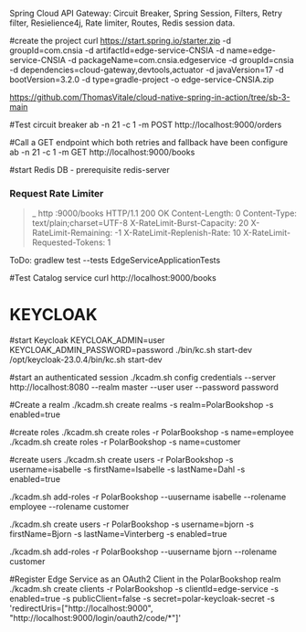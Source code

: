 Spring Cloud API Gateway: Circuit Breaker, Spring Session, Filters, Retry filter, Resielience4j, Rate limiter, Routes, Redis session data.


#create the project
curl https://start.spring.io/starter.zip -d groupId=com.cnsia -d artifactId=edge-service-CNSIA -d name=edge-service-CNSIA -d packageName=com.cnsia.edgeservice -d groupId=cnsia -d dependencies=cloud-gateway,devtools,actuator -d javaVersion=17 -d bootVersion=3.2.0 -d type=gradle-project -o edge-service-CNSIA.zip


https://github.com/ThomasVitale/cloud-native-spring-in-action/tree/sb-3-main

#Test circuit breaker
ab -n 21 -c 1 -m POST http://localhost:9000/orders

#Call a GET endpoint which both retries and fallback have been configure
ab -n 21 -c 1 -m GET http://localhost:9000/books
 
#start Redis DB - prerequisite
 redis-server

### Request Rate Limiter ###
>_ http :9000/books
 HTTP/1.1 200 OK
 Content-Length: 0
 Content-Type: text/plain;charset=UTF-8
 X-RateLimit-Burst-Capacity: 20
 X-RateLimit-Remaining: -1
 X-RateLimit-Replenish-Rate: 10
 X-RateLimit-Requested-Tokens: 1

ToDo: gradlew test --tests EdgeServiceApplicationTests

#Test Catalog service
curl http://localhost:9000/books

# KEYCLOAK #
#start Keycloak
KEYCLOAK_ADMIN=user KEYCLOAK_ADMIN_PASSWORD=password ./bin/kc.sh start-dev
/opt/keycloak-23.0.4/bin/kc.sh start-dev 

#start an authenticated session
./kcadm.sh config credentials --server http://localhost:8080 --realm master --user user --password password

#Create a realm
./kcadm.sh create realms -s realm=PolarBookshop -s enabled=true

#create roles
./kcadm.sh create roles -r PolarBookshop -s name=employee
./kcadm.sh create roles -r PolarBookshop -s name=customer

#create users
./kcadm.sh create users -r PolarBookshop -s username=isabelle -s firstName=Isabelle -s lastName=Dahl -s enabled=true

./kcadm.sh add-roles -r PolarBookshop --uusername isabelle --rolename employee --rolename customer

./kcadm.sh create users -r PolarBookshop -s username=bjorn -s firstName=Bjorn -s lastName=Vinterberg -s enabled=true

./kcadm.sh add-roles -r PolarBookshop --uusername bjorn --rolename customer

#Register Edge Service as an OAuth2 Client in the PolarBookshop realm
./kcadm.sh create clients -r PolarBookshop -s clientId=edge-service -s enabled=true -s publicClient=false -s secret=polar-keycloak-secret -s 'redirectUris=["http://localhost:9000", "http://localhost:9000/login/oauth2/code/*"]' 
